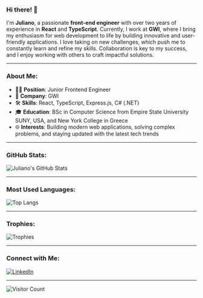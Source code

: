 ### Hi there! 👋

I'm **Juliano**, a passionate **front-end engineer** with over two years of experience in **React** and **TypeScript**. Currently, I work at **GWI**, where I bring my enthusiasm for web development to life by building innovative and user-friendly applications. I love taking on new challenges, which push me to constantly learn and refine my skills. Collaboration is key to my success, and I enjoy working with others to craft impactful solutions.

---

### About Me:
- 🧑‍💻 **Position**: Junior Frontend Engineer
- 🏢 **Company**: GWI
- 🛠️ **Skills**: React, TypeScript, Express.js, C# (.NET)
- 🎓 **Education**: BSc in Computer Science from Empire State University SUNY, USA, and New York College in Greece
- 🌐 **Interests**: Building modern web applications, solving complex problems, and staying updated with the latest tech trends

---

### GitHub Stats:

![Juliano's GitHub Stats](https://github-readme-stats.vercel.app/api?username=JulianoJk&count_private=true&show_icons=true&theme=dark)

---

### Most Used Languages:

![Top Langs](https://github-readme-stats.vercel.app/api/top-langs/?username=JulianoJk&layout=compact&theme=dark)

---

### Trophies:

![Trophies](https://github-profile-trophy.vercel.app/?username=JulianoJk&theme=darkhub&no-frame=true&row=1)

---

### Connect with Me:

[![LinkedIn](https://img.shields.io/badge/LinkedIn-blue?logo=linkedin)](https://www.linkedin.com/in/juliano-jika-268aa9196/)

---

![Visitor Count](https://hits.seeyoufarm.com/api/count/incr/badge.svg?url=https://github.com/JulianoJk&count_bg=%2379C83D&title_bg=%23555555&icon=github.svg&icon_color=%23E7E7E7&title=Visitors&edge_flat=false)
